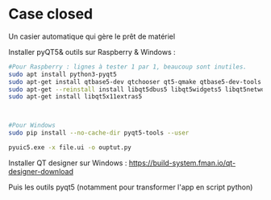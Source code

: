 # Case closed
Un casier automatique qui gère le prêt de matériel

Installer pyQT5& outils sur Raspberry & Windows :

```bash
#Pour Raspberry : lignes à tester 1 par 1, beaucoup sont inutiles.
sudo apt install python3-pyqt5
sudo apt-get install qtbase5-dev qtchooser qt5-qmake qtbase5-dev-tools
sudo apt-get --reinstall install libqt5dbus5 libqt5widgets5 libqt5network5 libqt5gui5 libqt5core5a libdouble-conversion1 libxcb-xinerama0
sudo apt-get install libqt5x11extras5



#Pour Windows
sudo pip install --no-cache-dir pyqt5-tools --user

pyuic5.exe -x file.ui -o ouptut.py
```

Installer QT designer sur Windows :
https://build-system.fman.io/qt-designer-download

Puis les outils pyqt5 (notamment pour transformer l'app en script python)


